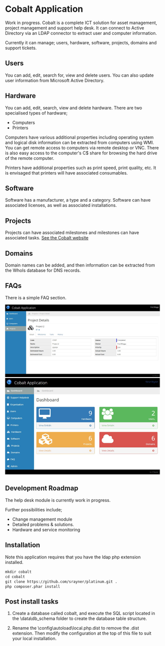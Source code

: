 Cobalt Application
==================

Work in progress. Cobalt is a complete ICT solution for asset management, project management and support help desk.
It can connect to Active Directory via an LDAP connector to extract user and computer information.

Currently it can manage; users, hardware, software, projects, domains and support tickets.

Users
-----
You can add, edit, search for, view and delete users. You can also update user information
from Microsoft Active Directory.

Hardware
---------
You can add, edit, search, view and delete hardware. There are two specialised types of hardware;
  * Computers
  * Printers

Computers have various additional properties including operating system and logical
disk information can be extracted from computers using WMI. You can get remote access
to computers via remote desktop or VNC. There is also easy access to the computer's
C$ share for browsing the hard drive of the remote computer.

Printers have additional properties such as print speed, print quality, etc. It is
envisaged that printers will have associated consumables.

Software
--------
Software has a manufacturer, a type and a category. Software can have associated licenses,
as well as associated installations.
   
Projects
--------
Projects can have associated milestones and milestones can have associated tasks.
[See the Cobalt website](http://srayner.github.io/cobalt)

Domains
-------
Domain names can be added, and then information can be extracted from the WhoIs database
for DNS records.

FAQs
----
There is a simple FAQ section.

![Image of Dashboard](/docs/Screenshot.jpg)
![Image of Project](/docs/Screenshot2.jpg)

Development Roadmap
-------------------
The help desk module is currently work in progress.

Further possibilities include;
* Change management module
* Detailed problems & solutions.
*  Hardware and service monitoring 


Installation
------------

Note this application requires that you have the ldap php extension installed.

```
mkdir cobalt
cd cobalt
git clone https://github.com/srayner/platinum.git .
php composer.phar install
```

Post install tasks
------------------

1. Create a database called cobalt, and execute the SQL script located in the \data\db_schema
folder to create the database table structure.

2. Rename the \config\autoload\local.php.dist to remove the .dist extension. Then
modify the configuration at the top of this file to suit your local installation.

